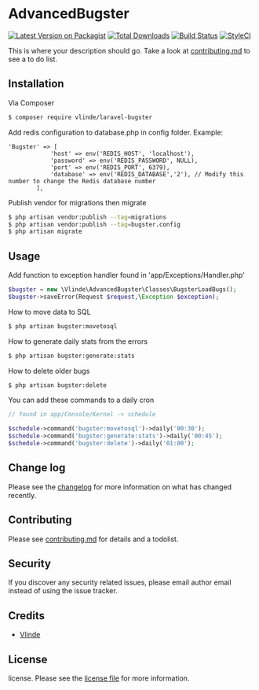 # AdvancedBugster

[![Latest Version on Packagist][ico-version]][link-packagist]
[![Total Downloads][ico-downloads]][link-downloads]
[![Build Status][ico-travis]][link-travis]
[![StyleCI][ico-styleci]][link-styleci]

This is where your description should go. Take a look at [contributing.md](contributing.md) to see a to do list.

## Installation

Via Composer

``` bash
$ composer require vlinde/laravel-bugster
```

Add redis configuration to database.php in config folder.
Example: 
```
'Bugster' => [
            'host' => env('REDIS_HOST', 'localhost'),
            'password' => env('REDIS_PASSWORD', NULL),
            'port' => env('REDIS_PORT', 6379),
            'database' => env('REDIS_DATABASE','2'), // Modify this number to change the Redis database number
        ],
```

Publish vendor for migrations then migrate
``` bash
$ php artisan vendor:publish --tag=migrations
$ php artisan vendor:publish --tag=bugster.config
$ php artisan migrate
```
## Usage

Add function to exception handler found in 'app/Exceptions/Handler.php'

```php
$bugster = new \Vlinde\AdvancedBugster\Classes\BugsterLoadBugs();
$bugster->saveError(Request $request,\Exception $exception); 
```

How to move data to SQL

```bash
$ php artisan bugster:movetosql
```

How to generate daily stats from the errors

```bash
$ php artisan bugster:generate:stats
```

How to delete older bugs

```bash
$ php artisan bugster:delete
```

You can add these commands to a daily cron
```php
// found in app/Console/Kernel -> schedule

$schedule->command('bugster:movetosql')->daily('00:30');
$schedule->command('bugster:generate:stats')->daily('00:45');
$schedule->command('bugster:delete')->daily('01:00');
```

## Change log

Please see the [changelog](changelog.md) for more information on what has changed recently.

## Contributing

Please see [contributing.md](contributing.md) for details and a todolist.

## Security

If you discover any security related issues, please email author email instead of using the issue tracker.

## Credits

- [Vlinde][link-author]

## License

license. Please see the [license file](license.md) for more information.

[ico-version]: https://img.shields.io/packagist/v/vlinde/laravel-bugster.svg?style=flat-square
[ico-downloads]: https://img.shields.io/packagist/dt/vlinde/laravel-bugster.svg?style=flat-square
[ico-travis]: https://img.shields.io/travis/vlinde/laravel-bugster/master.svg?style=flat-square
[ico-styleci]: https://styleci.io/repos/12345678/shield

[link-packagist]: https://packagist.org/packages/vlinde/laravel-bugster
[link-downloads]: https://packagist.org/packages/vlinde/laravel-bugster
[link-travis]: https://travis-ci.org/vlinde/laravel-bugster
[link-styleci]: https://styleci.io/repos/12345678
[link-author]: https://github.com/vlinde
